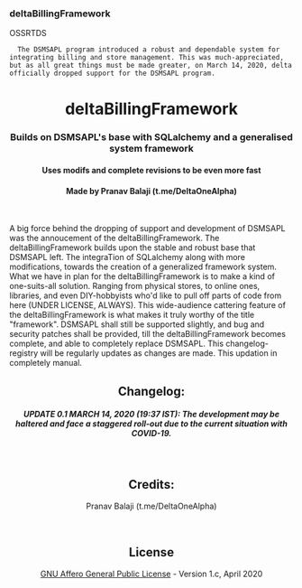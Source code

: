 ### deltaBillingFramework


OSSRTDS
      
      The DSMSAPL program introduced a robust and dependable system for integrating billing and store management. This was much-appreciated, but as all great things must be made greater, on March 14, 2020, delta officially dropped support for the DSMSAPL program.
<h1 align="center">deltaBillingFramework</h1>
<h3 align="center">Builds on DSMSAPL's base with SQLalchemy and a generalised system framework</h3>
<h4 align="center">Uses modifs and complete revisions to be even more fast</h4>
<h4 align="center">Made by Pranav Balaji (t.me/DeltaOneAlpha)</h4>
<p align="center">&nbsp;</p>


A big force behind the dropping of support and development of DSMSAPL was the annoucement of the deltaBillingFramework.
The deltaBillingFramework builds upon the stable and robust base that DSMSAPL left. The integraTion of SQLalchemy along with more modifications, towards the creation of a generalized framework system. What we have in plan for the deltaBillingFramework is to make a kind of one-suits-all solution. Ranging from physical stores, to online ones, libraries, and even DIY-hobbyists who'd like to pull off parts of code from here (UNDER LICENSE, ALWAYS). This wide-audience cattering feature of the deltaBillingFramework is what makes it truly worthy of the title "framework".
DSMSAPL shall still be supported slightly, and bug and security patches shall be provided, till the deltaBillingFramework becomes complete, and able to completely replace DSMSAPL.
This changelog-registry will be regularly updates as changes are made. This updation in completely manual.


<h2 align="center">Changelog:</h2>
<h5 align="center">UPDATE 0.1 MARCH 14, 2020 (19:37 IST): The development may be haltered and face a staggered roll-out due to the current situation with COVID-19.</h5>
<p align="center">&nbsp;</p>
<h2 align="center">Credits:</h2>
<p align="center">Pranav Balaji (t.me/DeltaOneAlpha)</p>
<p align="center">&nbsp;</p>
<h2 align="center">License</h2>
<p align="center"><a href="https://github.com/deltaonealpha/deltaBillingFramework/blob/master/LICENSE">GNU Affero General Public License</a> - Version 1.c, April 2020</p>
